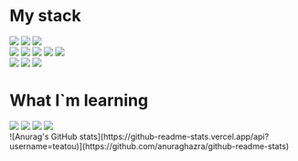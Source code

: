 <h1>My stack</h1>
<div>
  <img src="https://img.icons8.com/color/48/null/golang.png"/>
  <img src="https://img.icons8.com/color/48/null/python--v1.png"/>
  <img src="https://img.icons8.com/color/48/null/sql.png"/>
</div>
<div>
  <img src="https://img.icons8.com/color/48/null/html-5--v1.png"/>
  <img src="https://img.icons8.com/color/48/null/css3.png"/>
  <img src="https://img.icons8.com/color/48/null/javascript--v1.png"/>
  <img src="https://img.icons8.com/color/48/null/react-native.png"/>
  <img src="https://img.icons8.com/color/48/null/gatsbyjs.png"/></div>
<div>
  <img src="https://img.icons8.com/color/48/null/linux--v1.png"/>
  <img src="https://img.icons8.com/color/48/null/visual-studio-code-2019.png"/>
  <img src="https://img.icons8.com/color/48/null/git.png"/>
</div>

<h1>What I`m learning</h1>
<div>
  <img src="https://img.icons8.com/color/48/null/nodejs.png"/>
  <img src="https://img.icons8.com/color/48/null/mongodb.png"/>
  <img src="https://img.icons8.com/color/48/null/sass.png"/>
  <img src="https://img.icons8.com/color/48/null/tailwindcss.png"/>
</div>
![Anurag's GitHub stats](https://github-readme-stats.vercel.app/api?username=teatou)](https://github.com/anuraghazra/github-readme-stats)
